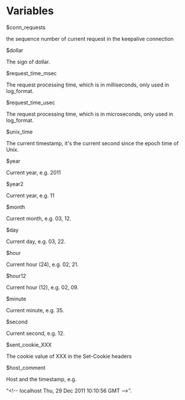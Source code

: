 # Variables

$conn_requests

the sequence number of current request in the keepalive connection



$dollar

The sign of dollar.



$request_time_msec

The request processing time, which is in milliseconds, only used in log_format.



$request_time_usec

The request processing time, which is in microseconds, only used in log_format.



$unix_time

The current timestamp, it's the current second since the epoch time of Unix.



$year

Current year, e.g. 2011



$year2

Current year, e.g. 11



$month

Current month, e.g. 03, 12.



$day

Current day, e.g. 03, 22.



$hour

Current hour (24), e.g. 02, 21.



$hour12

Current hour (12), e.g. 02, 09.



$minute

Current minute, e.g. 35.



$second

Current second, e.g. 12.



$sent_cookie_XXX

The cookie value of XXX in the Set-Cookie headers



$host_comment

Host and the timestamp, e.g.

“&lt;!-- localhost Thu, 29 Dec 2011 10:10:56 GMT --&gt;”.
